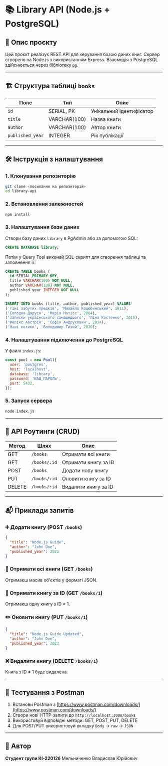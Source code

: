 
# 📚 Library API (Node.js + PostgreSQL)

## 🔖 Опис проєкту

Цей проєкт реалізує REST API для керування базою даних книг. Сервер створено на Node.js з використанням Express. Взаємодія з PostgreSQL здійснюється через бібліотеку `pg`.

---

## 🏗️ Структура таблиці `books`

| Поле            | Тип          | Опис                      |
|------------------|---------------|----------------------------|
| `id`            | SERIAL, PK    | Унікальний ідентифікатор   |
| `title`         | VARCHAR(100)  | Назва книги                |
| `author`        | VARCHAR(100)  | Автор книги                |
| `published_year`| INTEGER       | Рік публікації             |

---

## 🛠️ Інструкція з налаштування

### 1. Клонування репозиторію

```bash
git clone <посилання на репозиторій>
cd library-api
```

### 2. Встановлення залежностей

```bash
npm install
```

### 3. Налаштування бази даних

Створи базу даних `library` в PgAdmin або за допомогою SQL:

```sql
CREATE DATABASE library;
```

Потім у Query Tool виконай SQL-скрипт для створення таблиці та заповнення її:

```sql
CREATE TABLE books (
  id SERIAL PRIMARY KEY,
  title VARCHAR(100) NOT NULL,
  author VARCHAR(100) NOT NULL,
  published_year INTEGER NOT NULL
);

INSERT INTO books (title, author, published_year) VALUES
('Тіні забутих предків', 'Михайло Коцюбинський', 1911),
('Солодка Даруся', 'Марія Матіос', 2004),
('Записки українського самашедшого', 'Ліна Костенко', 2010),
('Фелікс Австрія', 'Софія Андрухович', 2014),
('Наші котики', 'Володимир Тихий', 2020);
```

### 4. Налаштування підключення до PostgreSQL

У файлі `index.js`:

```js
const pool = new Pool({
  user: 'postgres',
  host: 'localhost',
  database: 'library',
  password: 'ВАШ_ПАРОЛЬ',
  port: 5432,
});
```

### 5. Запуск сервера

```bash
node index.js
```

---

## 🚀 API Роутинги (CRUD)

| Метод | Шлях             | Опис                             |
|--------|------------------|----------------------------------|
| GET    | `/books`         | Отримати всі книги               |
| GET    | `/books/:id`     | Отримати книгу за ID             |
| POST   | `/books`         | Додати нову книгу                |
| PUT    | `/books/:id`     | Оновити книгу за ID              |
| DELETE | `/books/:id`     | Видалити книгу за ID             |

---

## 📬 Приклади запитів

### ➕ Додати книгу (POST `/books`)
```json
{
  "title": "Node.js Guide",
  "author": "John Doe",
  "published_year": 2022
}
```

### 📖 Отримати всі книги (GET `/books`)

Отримаєш масив об'єктів у форматі JSON.

### 📘 Отримати книгу за ID (GET `/books/1`)

Отримаєш одну книгу з ID = 1.

### ✏️ Оновити книгу (PUT `/books/1`)
```json
{
  "title": "Node.js Guide Updated",
  "author": "John Doe",
  "published_year": 2023
}
```

### ❌ Видалити книгу (DELETE `/books/1`)

Книга з ID = 1 буде видалена.

---

## 🧪 Тестування з Postman

1. Встанови Postman з [https://www.postman.com/downloads/](https://www.postman.com/downloads/)
2. Створи нові HTTP-запити до `http://localhost:3000/books`
3. Використовуй відповідні методи: GET, POST, PUT, DELETE
4. Для POST/PUT використовуй вкладку `Body` → `raw` → `JSON`

---

## 🧾 Автор

**Студент групи КІ-22012б**
Мельниченко Владислав Юрійович
